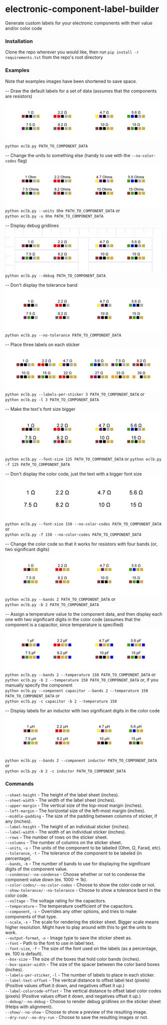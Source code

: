 # electronic-component-label-builder
Generate custom labels for your electronic components with their value and/or color code

### Installation
Clone the repo wherever you would like, then run `pip install -r requirements.txt` from the repo's root directory

### Examples
Note that examples images have been shortened to save space.

--
Draw the default labels for a set of data (assumes that the components are resistors)
![resistor example](https://github.com/naschorr/electronic-component-label-builder/blob/master/resources/resistor_example.png?raw=true)
`python eclb.py PATH_TO_COMPONENT_DATA`

--
Change the units to something else (handy to use with the `--no-color-codes` flag)
![different units example](https://github.com/naschorr/electronic-component-label-builder/blob/master/resources/units_example.png?raw=true)
`python eclb.py --units Ohm PATH_TO_COMPONENT_DATA` or  
`python eclb.py -u Ohm PATH_TO_COMPONENT_DATA`

--
Display debug gridlines
![debug example](https://github.com/naschorr/electronic-component-label-builder/blob/master/resources/debug_example.png?raw=true)
`python eclb.py --debug PATH_TO_COMPONENT_DATA`

--
Don't display the tolerance band
![no tolerance example](https://github.com/naschorr/electronic-component-label-builder/blob/master/resources/no_tolerance_example.png?raw=true)
`python eclb.py --no-tolerance PATH_TO_COMPONENT_DATA`

--
Place three labels on each sticker
![many labels example](https://github.com/naschorr/electronic-component-label-builder/blob/master/resources/many_labels_example.png?raw=true)
`python eclb.py --labels-per-sticker 3 PATH_TO_COMPONENT_DATA` or  
`python eclb.py -l 3 PATH_TO_COMPONENT_DATA`

--
Make the text's font size bigger
![big font example](https://github.com/naschorr/electronic-component-label-builder/blob/master/resources/big_font_example.png?raw=true)
`python eclb.py --font-size 125 PATH_TO_COMPONENT_DATA` or
`python eclb.py -f 125 PATH_TO_COMPONENT_DATA`

--
Don't display the color code, just the text with a bigger font size
![big font with no color code example](https://github.com/naschorr/electronic-component-label-builder/blob/master/resources/big_font_no_colors_example.png?raw=true)
`python eclb.py --font-size 150 --no-color-codes PATH_TO_COMPONENT_DATA` or  
`python eclb.py -f 150 --no-color-codes PATH_TO_COMPONENT_DATA`

--
Change the color code so that it works for resistors with four bands (or, two significant digits)
![bands example](https://github.com/naschorr/electronic-component-label-builder/blob/master/resources/bands_example.png?raw=true)
`python eclb.py --bands 2 PATH_TO_COMPONENT_DATA` or  
`python eclb.py -b 2 PATH_TO_COMPONENT_DATA`

--
Assign a temperature value to the component data, and then display each one with two significant digits in the color code (assumes that the component is a capacitor, since temperature is specified)
![capacitor temperature example](https://github.com/naschorr/electronic-component-label-builder/blob/master/resources/capacitor_temperature_example.png?raw=true)
`python eclb.py --bands 2 --temperature 150 PATH_TO_COMPONENT_DATA` or  
`python eclb.py -b 2 --temperature 150 PATH_TO_COMPONENT_DATA` or, if you manually specify the component  
`python eclb.py --component capacitor --bands 2 --temperature 150 PATH_TO_COMPONENT_DATA` or  
`python eclb.py -c capacitor -b 2 --temperature 150`

--
Display labels for an inductor with two significant digits in the color code
![inductor example](https://github.com/naschorr/electronic-component-label-builder/blob/master/resources/inductor_example.png?raw=true)
`python eclb.py --bands 2 --component inductor PATH_TO_COMPONENT_DATA` or  
`python eclb.py -b 2 -c inductor PATH_TO_COMPONENT_DATA`

### Commands
`--sheet-height` - The height of the label sheet (inches).  
`--sheet-width` - The width of the label sheet (inches).  
`--upper-margin` - The vertical size of the top-most margin (inches).  
`--left-margin` - The horizontal size of the left-most margin (inches).  
`--middle-padding` - The size of the padding between columns of sticker, if any (inches).  
`--label-height` - The height of an individual sticker (inches).  
`--label-width` - The width of an individual sticker (inches).  
`--rows` - The number of rows on the sticker sheet.  
`--columns` - The number of columns on the sticker sheet.  
`--units`, `-u` - The units of the component to be labeled (Ohm, Ω, Farad, etc).  
`--tolerance`, `-t` - The tolerance of the component to be labeled (in percentage).  
`--bands`, `-b` - The number of bands to use for displaying the significant digits of the component value.  
`--condense/--no-condense` - Choose whether or not to condense the component value down (ex. 1000 -> 1k).  
`--color-codes/--no-color-codes` - Choose to show the color code or not.  
`--show-tolerance/--no-tolerance` - Choose to show a tolerance band in the color code.  
`--voltage` - The voltage rating for the capacitors.  
`--temperature` - The temperature coefficient of the capacitors.  
`--component`, `-c` - Overrides any other options, and tries to make components of that type.  
`--scale`, `-s` - The scale for rendering the sticker sheet. Bigger scale means higher resolution. Might have to play around with this to get the units to work.  
`--output-format`, `-o` - Image type to save the sticker sheet as.  
`--font` - Path to the font to use in label text.  
`--font-size`, `-f` - The size of the font used on the labels (as a percentage, ex. 100 is default).  
`--box-size` - The size of the boxes that hold color bands (inches).  
`--box-spacer-width` - The size of the spacer between the color band boxes (inches).  
`--labels-per-sticker`, `-l` - The number of labels to place in each sticker.  
`--label-text-offset` - The veritcal distance to offset label text (pixels) (Positive values offset it down, and negatives offset it up.)  
`--label-colorcode-offset` - The vertical distance to offset label color codes (pixels) (Positive values offset it down, and negatives offset it up.)  
`--debug/--no-debug` - Choose to render debug gridlines on the sticker sheet (Helps with alignment).  
`--show/--no-show` - Choose to show a preview of the resulting image.  
`--dry-run/--no-dry-run` - Choose to save the resulting images or not.  
